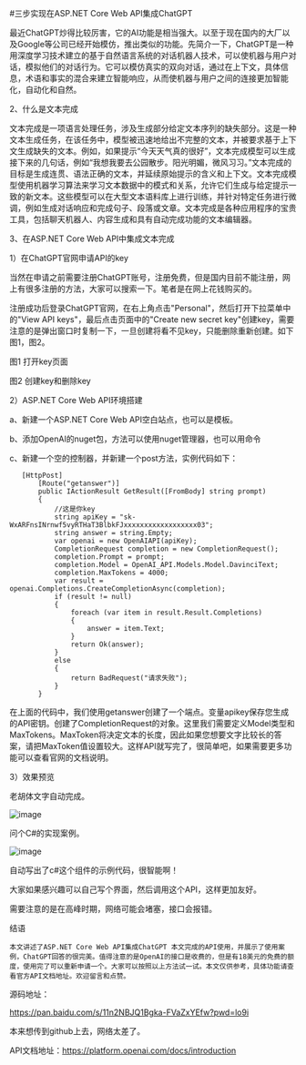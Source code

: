 #三步实现在ASP.NET Core Web API集成ChatGPT

  最近ChatGPT炒得比较厉害，它的AI功能是相当强大。以至于现在国内的大厂以及Google等公司已经开始模仿，推出类似的功能。先简介一下，ChatGPT是一种用深度学习技术建立的基于自然语言系统的对话机器人技术，可以使机器与用户对话，模拟他们的对话行为。它可以模仿真实的双向对话，通过在上下文，具体信息，术语和事实的混合来建立智能响应，从而使机器与用户之间的连接更加智能化，自动化和自然。

 

2、什么是文本完成

   文本完成是一项语言处理任务，涉及生成部分给定文本序列的缺失部分。这是一种文本生成任务，在该任务中，模型被迅速地给出不完整的文本，并被要求基于上下文生成缺失的文本。例如，如果提示“今天天气真的很好”，文本完成模型可以生成接下来的几句话，例如“我想我要去公园散步。阳光明媚，微风习习。”文本完成的目标是生成连贯、语法正确的文本，并延续原始提示的含义和上下文。文本完成模型使用机器学习算法来学习文本数据中的模式和关系，允许它们生成与给定提示一致的新文本。这些模型可以在大型文本语料库上进行训练，并针对特定任务进行微调，例如生成对话响应和完成句子、段落或文章。文本完成是各种应用程序的宝贵工具，包括聊天机器人、内容生成和具有自动完成功能的文本编辑器。

 

3、在ASP.NET Core Web API中集成文本完成

1）在ChatGPT官网申请API的key

当然在申请之前需要注册ChatGPT账号，注册免费，但是国内目前不能注册，网上有很多注册的方法，大家可以搜索一下。笔者是在网上花钱购买的。

注册成功后登录ChatGPT官网，在右上角点击"Personal"，然后打开下拉菜单中的"View API keys"，最后点击页面中的"Create new secret key"创建key，需要注意的是弹出窗口时复制一下，一旦创建将看不见key，只能删除重新创建。如下图1，图2。

 

 

 

图1 打开key页面



 

 

图2 创建key和删除key

2）ASP.NET Core Web API环境搭建

a、新建一个ASP.NET Core Web API空白站点，也可以是模板。

b、添加OpenAI的nuget包，方法可以使用nuget管理器，也可以用命令

c、新建一个空的控制器，并新建一个post方法，实例代码如下：

 ```
    [HttpPost]
        [Route("getanswer")]
        public IActionResult GetResult([FromBody] string prompt)
        {
            //这是你key
            string apiKey = "sk-WxARFnsINrnwf5vyRTHaT3BlbkFJxxxxxxxxxxxxxxxxxx03";
            string answer = string.Empty;
            var openai = new OpenAIAPI(apiKey);
            CompletionRequest completion = new CompletionRequest();
            completion.Prompt = prompt;
            completion.Model = OpenAI_API.Models.Model.DavinciText;
            completion.MaxTokens = 4000;
            var result = openai.Completions.CreateCompletionAsync(completion);
            if (result != null)
            {
                foreach (var item in result.Result.Completions)
                {
                    answer = item.Text;
                }
                return Ok(answer);
            }
            else
            {
                return BadRequest("请求失败");
            }
        }
 ```
 


 
在上面的代码中，我们使用getanswer创建了一个端点。变量apikey保存您生成的API密钥。创建了CompletionRequest的对象。这里我们需要定义Model类型和MaxTokens。MaxToken将决定文本的长度，因此如果您想要文字比较长的答案，请把MaxToken值设置较大。这样API就写完了，很简单吧，如果需要更多功能可以查看官网的文档说明。

 

3）效果预览

老胡体文字自动完成。


![image](https://user-images.githubusercontent.com/51757544/222323305-5637bafc-3280-4b04-a1c0-4cff085ba178.png)
 

 

问个C#的实现案例。

 
![image](https://user-images.githubusercontent.com/51757544/222323354-1d6c9bba-1ac2-4c49-b9c4-ea7319fd75c1.png)

 

 

自动写出了c#这个组件的示例代码，很智能啊！

大家如果感兴趣可以自己写个界面，然后调用这个API，这样更加友好。

需要注意的是在高峰时期，网络可能会堵塞，接口会报错。

 

结语

    本文讲述了ASP.NET Core Web API集成ChatGPT 本文完成的API使用，并展示了使用案例，ChatGPT回答的很完美。值得注意的是OpenAI的接口是收费的，但是有18美元的免费的额度，使用完了可以重新申请一个。大家可以按照以上方法试一试。本文仅供参考，具体功能请查看官方API文档地址。欢迎留言和点赞。

 

源码地址：

https://pan.baidu.com/s/11n2NBJQ1Bgka-FVaZxYEfw?pwd=lo9i

本来想传到github上去，网络太差了。

API文档地址：https://platform.openai.com/docs/introduction
